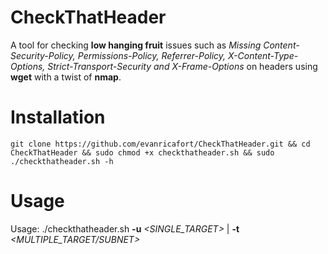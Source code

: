 # CheckThatHeader

A tool for checking **low hanging fruit** issues such as _Missing Content-Security-Policy, Permissions-Policy, Referrer-Policy, X-Content-Type-Options, Strict-Transport-Security and X-Frame-Options_ on headers using **wget** with a twist of **nmap**.
  
# Installation

```
git clone https://github.com/evanricafort/CheckThatHeader.git && cd CheckThatHeader && sudo chmod +x checkthatheader.sh && sudo ./checkthatheader.sh -h
```

# Usage

Usage: ./checkthatheader.sh **-u** _<SINGLE_TARGET>_ | **-t** _<MULTIPLE_TARGET/SUBNET>_
